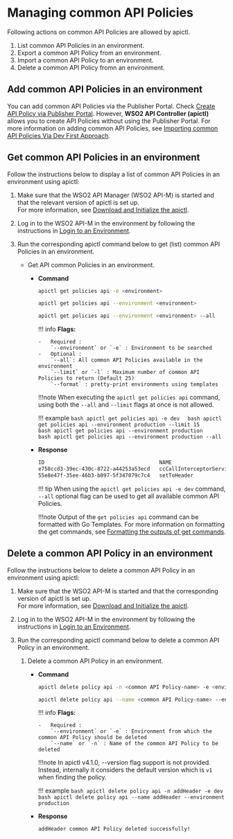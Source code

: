 # Managing common API Policies

Following actions on common API Policies are allowed by apictl.

1. List common API Policies in an environment.
2. Export a common API Policy from an environment.
3. Import a common API Policy to an environment.
4. Delete a common API Policy fromn an environment.

## Add common API Policies in an environment

You can add common API Policies via the Publisher Portal. Check [Create API Policy via Publisher Portal]({{base_path}}/design/api-policies/create_policy).
However, **WSO2 API Controller (apictl)** allows you to create API Policies without using the Publisher Portal. For more information on adding common API Policies, see [Importing common API Policies Via Dev First Approach]({{base_path}}/install-and-setup/setup/api-controller/managing-apis-api-products/importing-common-api-policies-via-dev-first-approach).

## Get common API Policies in an environment

Follow the instructions below to display a list of common API Policies in an environment using apictl:

1.  Make sure that the WSO2 API Manager (WSO2 API-M) is started and that the relevant version of apictl is set up.   
     For more information, see [Download and Initialize the apictl]({{base_path}}/install-and-setup/setup/api-controller/getting-started-with-wso2-api-controller/#download-and-initialize-the-apictl).
2.  Log in to the WSO2 API-M in the environment by following the instructions in [Login to an Environment]({{base_path}}/install-and-setup/setup/api-controller/getting-started-with-wso2-api-controller/#login-to-an-environment).
3.  Run the corresponding apictl command below to get (list) common API Policies in an environment.

    - Get API common Policies in an environment.

        -   **Command**
            ``` bash
            apictl get policies api -e <environment>
            ```
            ``` bash
            apictl get policies api --environment <environment>
            ```
            ``` bash
            apictl get policies api --environment <environment> --all 
            ```

            !!! info
                **Flags:**  
                
                -   Required :  
                    `--environment` or `-e` : Environment to be searched  
                -   Optional :
                    `--all`: All common API Policies available in the environment
                    `--limit` or `-l` : Maximum number of common API Policies to return (Default 25)
                    `--format` : pretty-print environments using templates

            !!!note
                When executing the `apictl get policies api` command, using both the `--all` and `--limit` flags at once is not allowed.

            !!! example
                ```bash
                apictl get policies api -e dev 
                ```
                ```bash
                apictl get policies api --environment production --limit 15 
                ```    
                ```bash
                apictl get policies api --environment production
                ```  
                ```bash
                apictl get policies api --environment production --all 
                ```  

        -   **Response**

            ```bash
            ID                                     NAME                       Display NAME               CATEGORY            APPLICABLE FLOWS     SUPPORTED GATEWAYS
            e758ccd3-39ec-430c-8722-a44253a53ecd   ccCallInterceptorService   Call Interceptor Service   Mediation           [request response]   [ChoreoConnect]
            55e8e47f-35ee-46b3-b097-5f347079c7c4   setToHeader                Set To Header              Mediation           [request]            [Synapse]
            ```
            
            !!! tip 
                When using the `apictl get policies api -e dev` command, `--all` optional flag can be used to 
                get all available common API Policies.

            !!!note
                Output of the `get policies api` command can be formatted with Go Templates. For more information on formatting the get commands, see [Formatting the outputs of get commands]({{base_path}}/install-and-setup/setup/api-controller/advanced-topics/formatting-the-output-of-get-command).
               

## Delete a common API Policy in an environment

Follow the instructions below to delete a common API Policy in an environment using apictl:

1.  Make sure that the WSO2 API-M is started and that the corresponding version of apictl is set up.   
For more information, see [Download and Initialize the apictl]({{base_path}}/install-and-setup/setup/api-controller/getting-started-with-wso2-api-controller/#download-and-initialize-the-apictl).
2.  Log in to the WSO2 API-M in the environment by following the instructions in [Login to an Environment]({{base_path}}/install-and-setup/setup/api-controller/getting-started-with-wso2-api-controller/#login-to-an-environment).
3.  Run the corresponding apictl command below to delete a common API Policy in an environment.

    1. Delete a common API Policy in an environment.

        -   **Command**
            ``` bash
            apictl delete policy api -n <common API Policy-name> -e <environment>
            ```
            ``` bash
            apictl delete policy api --name <common API Policy-name> --environment <environment> 
            ```

            !!! info
                **Flags:**  
                
                -   Required :  
                    `--environment` or `-e` : Environment from which the common API Policy should be deleted  
                    `--name` or `-n` : Name of the common API Policy to be deleted  

            !!!note
                In apictl v4.1.0, --version flag support is not provided. Instead, internally it considers the default version which is `v1` when finding the policy.

            !!! example
                ```bash
                apictl delete policy api -n addHeader -e dev
                ```
                ```bash
                apictl delete policy api --name addHeader --environment production 
                ```

        -   **Response**

            ```bash
            addHeader common API Policy deleted successfully!
            ```